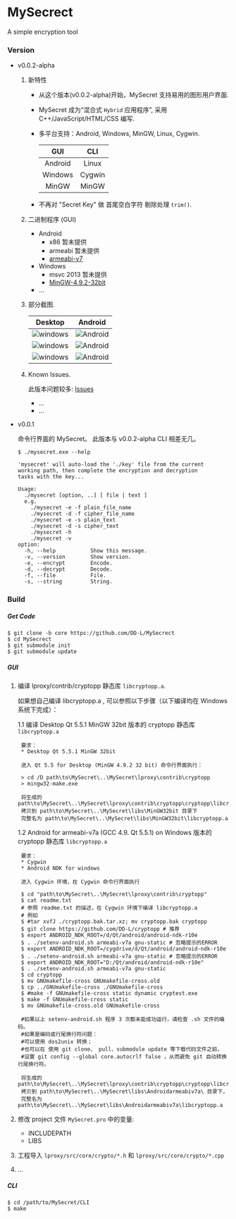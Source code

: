 # MySecrect
A simple encryption tool

### Version

* v0.0.2-alpha
	
	1. 新特性

		* 从这个版本(v0.0.2-alpha)开始，MySecret 支持易用的图形用户界面. 
		* MySecret 成为“混合式 `Hybrid` 应用程序”, 采用 C++/JavaScript/HTML/CSS 编写. 
		* 多平台支持：Android, Windows, MinGW, Linux, Cygwin.

			| GUI   | CLI   |
			|:-----:|:-----:|
			|Android| Linux |
			|Windows| Cygwin|
			| MinGW | MinGW | 
		
		* 不再对 "Secret Key" 做 首尾空白字符 剔除处理 `trim()`.

	2. 二进制程序 (GUI)

		* Android
			* x86  暂未提供
			* armeabi 暂未提供
			* [armeabi-v7]()
		* Windows
			* msvc 2013 暂未提供
			* [MinGW-4.9.2-32bit]()
		* ...

	3. 部分截图.

		|Desktop|Android|
		|:-----:|:-----:|
		|![windows](./doc/Screenshots/0.png)| ![Android](./doc/Screenshots/3.png)|
		|![windows](./doc/Screenshots/1.png)| ![Android](./doc/Screenshots/5.png)|
		|![windows](./doc/Screenshots/2.png)| ![Android](./doc/Screenshots/4.png)|

	4. Known Issues.

		此版本问题较多: [Issues]()
		* ...
		* ...

* v0.0.1

	命令行界面的 MySecret。 此版本与 v0.0.2-alpha CLI 相差无几。
	
	```
	$ ./mysecret.exe --help

	'mysecret' will auto-load the './key' file from the current
	working path, then complete the encryption and decryption
	tasks with the key...
	
	Usage:
	  ./mysecret [option, ..] [ file | text ]
	  e.g.
	    ./mysecret -e -f plain_file_name
	    ./mysecret -d -f cipher_file_name
	    ./mysecret -e -s plain_text
	    ./mysecret -d -s cipher_text
	    ./mysecret -h
	    ./mysecret -v
	option:
	  -h, --help           Show this message.
	  -v, --version        Show version.
	  -e, --encrypt        Encode.
	  -d, --decrypt        Decode.
	  -f, --file           File.
	  -s, --string         String.

	```


### Build

##### Get Code

	$ git clone -b core https://github.com/DD-L/MySecrect
	$ cd MySecrect
	$ git submodule init
	$ git submodule update

##### GUI 

1. 编译 lproxy/contrib/cryptopp 静态库 `libcryptopp.a`. 

	如果想自己编译 libcryptopp.a , 可以参照以下步骤（以下编译均在 Windows 系统下完成）：

	1.1 编译 Desktop Qt 5.5.1 MinGW 32bit 版本的 cryptopp 静态库 `libcryptopp.a`

		要求： 
		* Desktop Qt 5.5.1 MinGW 32bit
		
		进入 Qt 5.5 for Desktop (MinGW 4.9.2 32 bit) 命令行界面执行：

		> cd /D path\to\MySecret\..\MySecret\lproxy\contrib\cryptopp
		> mingw32-make.exe

		将生成的 path\to\MySecret\..\MySecret\lproxy\contrib\cryptopp\cryptopp\libcryptopp.a
		拷贝到 path\to\MySecret\..\MySecret\libs\MinGW32bit 目录下
		完整名为 path\to\MySecret\..\MySecret\libs\MinGW32bit\libcryptopp.a
		
		
	1.2 Android for armeabi-v7a (GCC 4.9. Qt 5.5.1) on Windows 版本的 cryptopp 静态库 `libcryptopp.a`

		要求：
		* Cygwin
		* Android NDK for windows

		进入 Cygwin 环境，在 Cygwin 命令行界面执行
		
		$ cd "path\to\MySecret\..\MySecret\lproxy\contrib\cryptopp"
		$ cat readme.txt
		# 参照 readme.txt 的描述，在 Cygwin 环境下编译 libcryptopp.a
		# 例如
		$ #tar xvfJ ./cryptopp.bak.tar.xz; mv cryptopp.bak cryptopp
		$ git clone https://github.com/DD-L/cryptopp # 推荐
		$ export ANDROID_NDK_ROOT=/d/Qt/android/android-ndk-r10e
        $ . ./setenv-android.sh armeabi-v7a gnu-static # 忽略提示的ERROR
        $ export ANDROID_NDK_ROOT=/cygdrive/d/Qt/android/android-ndk-r10e
        $ . ./setenv-android.sh armeabi-v7a gnu-static # 忽略提示的ERROR
        $ export ANDROID_NDK_ROOT="D:/Qt/android/android-ndk-r10e"
        $ . ./setenv-android.sh armeabi-v7a gnu-static 
        $ cd cryptopp
        $ mv GNUmakefile-cross GNUmakefile-cross.old
        $ cp ../GNUmakefile-cross ./GNUmakefile-cross
        $ #make -f GNUmakefile-cross static dynamic cryptest.exe
        $ make -f GNUmakefile-cross static
        $ mv GNUmakefile-cross.old GNUmakefile-cross

		#如果以上 setenv-android.sh 程序 3 次都未能成功运行，请检查 .sh 文件的编码。
		#如果是编码或行尾换行符问题：
		#可以使用 dos2unix 转换；
		#也可以在 使用 git clone、 pull、submodule update 等下载代码文件之前，
		#设置 git config --global core.autocrlf false ，从而避免 git 自动转换行尾换行符。

		将生成的 path\to\MySecret\..\MySecret\lproxy\contrib\cryptopp\cryptopp\libcryptopp.a
		拷贝到 path\to\MySecret\..\MySecret\libs\Androidarmeabiv7a\ 目录下， 
		完整名为 path\to\MySecret\..\MySecret\libs\Androidarmeabiv7a\libcryptopp.a
		

2. 修改 project 文件 `MySecret.pro` 中的变量:

	* INCLUDEPATH
	* LIBS

3. 工程导入 `lproxy/src/core/crypto/*.h` 和 `lproxy/src/core/crypto/*.cpp`

4. ...

##### CLI

	$ cd /path/to/MySecret/CLI
	$ make




	
	